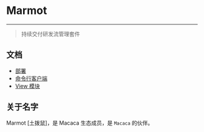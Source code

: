 # Marmot

---

> 持续交付研发流管理套件

## 文档

- [部署](./docs)
- [命令行客户端](//github.com/macacajs/marmot-cli)
- [View 模块](//github.com/macacajs/marmot-view)

## 关于名字

Marmot [土拨鼠]，是 Macaca 生态成员，是 `Macaca` 的伙伴。
